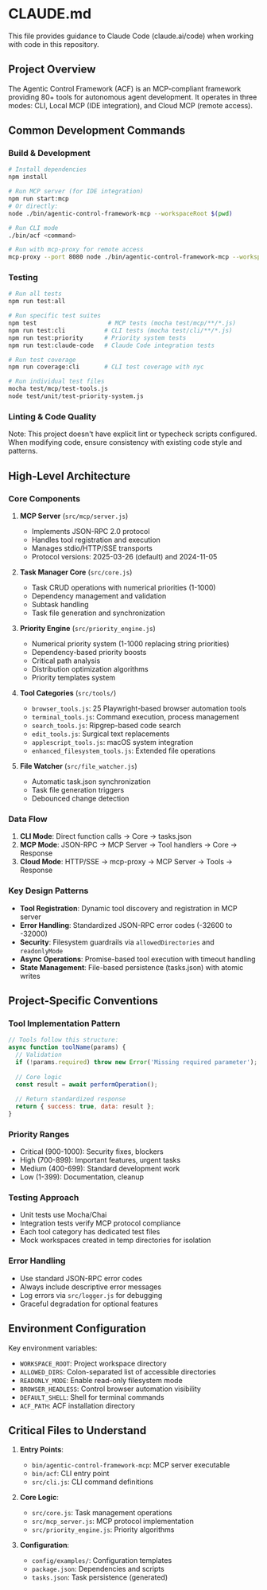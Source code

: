 # CLAUDE.md

This file provides guidance to Claude Code (claude.ai/code) when working with code in this repository.

## Project Overview

The Agentic Control Framework (ACF) is an MCP-compliant framework providing 80+ tools for autonomous agent development. It operates in three modes: CLI, Local MCP (IDE integration), and Cloud MCP (remote access).

## Common Development Commands

### Build & Development
```bash
# Install dependencies
npm install

# Run MCP server (for IDE integration)
npm run start:mcp
# Or directly:
node ./bin/agentic-control-framework-mcp --workspaceRoot $(pwd)

# Run CLI mode
./bin/acf <command>

# Run with mcp-proxy for remote access
mcp-proxy --port 8080 node ./bin/agentic-control-framework-mcp --workspaceRoot $(pwd)
```

### Testing
```bash
# Run all tests
npm run test:all

# Run specific test suites
npm test                    # MCP tests (mocha test/mcp/**/*.js)
npm run test:cli           # CLI tests (mocha test/cli/**/*.js)
npm run test:priority      # Priority system tests
npm run test:claude-code   # Claude Code integration tests

# Run test coverage
npm run coverage:cli       # CLI test coverage with nyc

# Run individual test files
mocha test/mcp/test-tools.js
node test/unit/test-priority-system.js
```

### Linting & Code Quality
Note: This project doesn't have explicit lint or typecheck scripts configured. When modifying code, ensure consistency with existing code style and patterns.

## High-Level Architecture

### Core Components

1. **MCP Server** (`src/mcp/server.js`)
   - Implements JSON-RPC 2.0 protocol
   - Handles tool registration and execution
   - Manages stdio/HTTP/SSE transports
   - Protocol versions: 2025-03-26 (default) and 2024-11-05

2. **Task Manager Core** (`src/core.js`)
   - Task CRUD operations with numerical priorities (1-1000)
   - Dependency management and validation
   - Subtask handling
   - Task file generation and synchronization

3. **Priority Engine** (`src/priority_engine.js`)
   - Numerical priority system (1-1000 replacing string priorities)
   - Dependency-based priority boosts
   - Critical path analysis
   - Distribution optimization algorithms
   - Priority templates system

4. **Tool Categories** (`src/tools/`)
   - `browser_tools.js`: 25 Playwright-based browser automation tools
   - `terminal_tools.js`: Command execution, process management
   - `search_tools.js`: Ripgrep-based code search
   - `edit_tools.js`: Surgical text replacements
   - `applescript_tools.js`: macOS system integration
   - `enhanced_filesystem_tools.js`: Extended file operations

5. **File Watcher** (`src/file_watcher.js`)
   - Automatic task.json synchronization
   - Task file generation triggers
   - Debounced change detection

### Data Flow

1. **CLI Mode**: Direct function calls → Core → tasks.json
2. **MCP Mode**: JSON-RPC → MCP Server → Tool handlers → Core → Response
3. **Cloud Mode**: HTTP/SSE → mcp-proxy → MCP Server → Tools → Response

### Key Design Patterns

- **Tool Registration**: Dynamic tool discovery and registration in MCP server
- **Error Handling**: Standardized JSON-RPC error codes (-32600 to -32000)
- **Security**: Filesystem guardrails via `allowedDirectories` and `readonlyMode`
- **Async Operations**: Promise-based tool execution with timeout handling
- **State Management**: File-based persistence (tasks.json) with atomic writes

## Project-Specific Conventions

### Tool Implementation Pattern
```javascript
// Tools follow this structure:
async function toolName(params) {
  // Validation
  if (!params.required) throw new Error('Missing required parameter');
  
  // Core logic
  const result = await performOperation();
  
  // Return standardized response
  return { success: true, data: result };
}
```

### Priority Ranges
- Critical (900-1000): Security fixes, blockers
- High (700-899): Important features, urgent tasks  
- Medium (400-699): Standard development work
- Low (1-399): Documentation, cleanup

### Testing Approach
- Unit tests use Mocha/Chai
- Integration tests verify MCP protocol compliance
- Each tool category has dedicated test files
- Mock workspaces created in temp directories for isolation

### Error Handling
- Use standard JSON-RPC error codes
- Always include descriptive error messages
- Log errors via `src/logger.js` for debugging
- Graceful degradation for optional features

## Environment Configuration

Key environment variables:
- `WORKSPACE_ROOT`: Project workspace directory
- `ALLOWED_DIRS`: Colon-separated list of accessible directories
- `READONLY_MODE`: Enable read-only filesystem mode
- `BROWSER_HEADLESS`: Control browser automation visibility
- `DEFAULT_SHELL`: Shell for terminal commands
- `ACF_PATH`: ACF installation directory

## Critical Files to Understand

1. **Entry Points**:
   - `bin/agentic-control-framework-mcp`: MCP server executable
   - `bin/acf`: CLI entry point
   - `src/cli.js`: CLI command definitions

2. **Core Logic**:
   - `src/core.js`: Task management operations
   - `src/mcp_server.js`: MCP protocol implementation
   - `src/priority_engine.js`: Priority algorithms

3. **Configuration**:
   - `config/examples/`: Configuration templates
   - `package.json`: Dependencies and scripts
   - `tasks.json`: Task persistence (generated)
